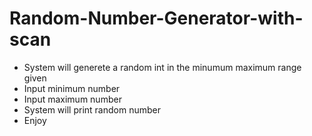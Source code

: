# Random-Number-Generator-with-scan
- System will generete a random int in the minumum maximum range given
- Input minimum number
- Input maximum number
- System will print random number
- Enjoy
